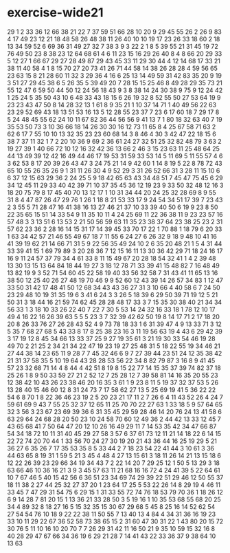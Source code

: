 # exercise-wide21
29
1
2
33
36
12
66
38
21
22
7
37
59
51
66
28
10
20
9
29
45
55
26
2
26
9
83
4
17
49
23
12
21
18
48
58
26
48
38
11
26
40
10
10
19
17
23
26
33
18
60
2
18
13
34
59
52
6
69
36
31
49
27
32
7
38
3
9
3
22
2
1
8
5
39
55
21
31
45
19
72
76
49
50
23
8
38
23
12
64
68
61
4
6
11
23
15
16
29
26
40
8
4
8
66
20
29
33
5
12
27
1
66
67
29
27
28
49
87
29
43
45
33
11
29
30
44
4
12
14
68
17
33
21
38
11
40
58
4
1
8
15
70
27
20
73
41
26
71
44
58
14
38
26
28
28
4
59
56
65
23
63
15
8
21
28
60
11
32
3
29
36
4
16
6
25
13
14
49
59
31
42
83
35
20
9
19
3
51
27
29
45
38
6
5
26
35
5
39
49
20
7
28
15
15
25
46
8
49
28
29
35
73
21
55
12
47
6
59
50
44
50
12
24
56
18
43
9
3
8
38
14
24
30
38
9
75
9
12
24
42
1
25
24
5
35
50
43
10
6
48
33
43
18
15
6
26
19
32
8
52
55
50
27
53
64
19
9
23
23
43
47
50
8
14
28
32
13
1
61
8
9
35
21
1
10
37
14
71
1
40
49
56
22
63
23
29
52
69
43
18
13
51
53
16
13
5
12
28
55
23
37
7
23
6
17
60
18
7
29
17
8
5
24
48
45
55
62
24
10
11
67
82
36
44
56
56
9
41
13
7
1
80
18
32
63
40
7
19
35
53
50
73
3
10
36
66
18
14
26
30
30
16
12
73
11
65
8
4
25
67
58
71
63
2
62
6
17
7
55
10
10
13
32
35
23
23
60
68
14
3
8
46
4
30
3
42
47
22
18
15
6
38
7
37
11
32
1
7
2
20
10
36
9
69
2
36
61
24
27
32
51
25
32
82
48
79
3
63
2
19
27
39
1
40
66
72
10
12
16
32
42
36
13
66
2
46
3
15
23
63
11
25
48
64
25
44
13
49
39
12
42
16
49
44
46
17
19
53
31
59
33
53
14
5
11
69
5
11
55
57
4
6
3
62
53
8
17
20
39
26
43
47
3
24
75
21
14
9
42
60
1
14
8
19
5
22
8
78
72
43
65
10
55
26
35
26
9
1
31
11
26
30
4
9
52
29
3
31
26
52
66
31
3
28
11
15
10
6
6
37
12
15
63
29
36
2
24
25
5
9
18
42
65
63
43
34
48
51
7
45
47
75
45
6
29
34
12
45
11
29
33
40
42
39
71
10
37
35
45
36
12
19
23
9
33
50
32
48
12
16
3
18
20
75
79
8
17
45
40
70
13
12
17
1
10
31
34
44
20
24
25
32
28
69
8
9
55
31
8
4
47
87
26
47
29
76
1
26
1
18
8
21
53
33
17
9
24
54
34
51
17
39
7
23
43
2
3
55
5
71
28
47
16
41
38
16
13
27
46
21
37
10
33
39
40
50
6
19
9
23
8
50
22
35
65
15
51
14
33
54
9
11
35
10
11
4
24
25
69
11
22
36
38
11
9
23
23
57
16
57
48
3
3
13
51
6
13
53
2
21
50
56
59
63
11
35
23
38
37
64
23
38
25
23
2
31
57
62
23
36
2
28
16
14
15
31
17
14
39
45
33
70
17
22
1
70
88
1
18
79
6
20
33
1
63
34
42
57
21
46
55
49
67
18
7
11
55
6
24
27
6
26
32
9
18
9
48
10
41
16
41
39
19
62
21
14
66
71
31
5
9
22
56
35
49
24
10
2
6
35
20
48
21
1
5
4
31
44
33
39
41
15
1
69
79
89
3
20
28
36
7
12
15
16
11
13
30
36
42
29
71
18
24
16
17
16
9
11
24
57
37
79
34
4
61
33
8
11
15
49
67
20
28
18
54
32
41
1
4
2
39
48
13
30
13
15
13
64
84
18
44
19
27
3
18
12
78
71
33
39
41
15
48
82
7
16
48
49
13
82
19
9
3
52
71
54
60
45
22
58
19
40
33
56
32
58
7
31
43
41
11
65
13
16
38
50
12
25
40
26
27
48
19
70
46
9
9
52
60
12
43
39
14
26
57
34
83
1
12
47
33
50
31
42
17
48
41
50
12
68
34
43
43
36
27
31
3
10
66
4
40
58
6
7
24
50
23
29
48
10
19
31
35
19
6
3
41
6
24
3
3
26
5
18
39
6
29
50
39
71
19
12
5
21
50
31
3
18
44
16
21
59
74
62
45
28
28
48
17
33
3
7
15
35
30
38
40
21
34
34
56
33
1
3
18
10
33
26
22
40
7
22
7
30
5
53
14
24
32
16
33
18
1
78
12
10
17
49
4
16
22
16
26
39
63
5
5
5
23
3
7
32
39
42
62
50
19
8
14
17
71
2
17
18
20
20
8
26
33
76
27
26
28
43
52
4
9
73
78
18
33
1
6
31
39
47
4
9
13
33
71
3
12
5
35
7
68
27
68
5
43
33
8
17
8
25
38
23
16
3
11
19
56
63
19
4
43
6
29
42
39
3
17
19
12
8
45
34
66
13
33
37
25
9
27
19
35
61
3
21
19
30
33
54
46
19
28
49
70
2
21
25
2
34
21
34
22
47
19
23
19
27
25
48
31
5
18
22
55
19
34
46
21
27
44
38
14
23
65
11
9
28
7
7
45
32
46
6
9
7
27
39
44
23
51
24
12
35
38
42
21
31
37
58
35
5
10
19
64
43
28
28
53
56
22
34
8
82
79
87
3
16
8
9
41
45
57
23
32
68
71
14
4
8
44
4
42
51
8
19
8
15
22
77
14
15
35
37
39
74
82
37
18
25
26
1
8
9
50
33
59
27
21
2
52
12
7
25
28
12
7
39
58
81
14
16
35
20
55
23
12
38
42
10
43
26
23
38
46
20
16
35
3
61
1
9
23
8
11
5
19
37
32
37
53
5
26
13
28
40
15
46
60
12
8
31
24
73
7
17
58
62
27
13
5
25
69
19
41
5
36
22
22
54
6
8
70
1
8
22
36
46
23
19
2
5
20
23
21
17
11
2
7
26
6
4
11
43
52
26
4
24
7
59
61
69
9
43
7
55
25
32
37
12
65
11
25
70
70
22
27
63
1
33
18
5
9
57
64
65
32
3
56
3
23
67
23
69
39
36
6
31
35
45
29
59
28
46
14
20
76
24
13
41
58
6
63
29
64
24
68
28
20
50
23
10
24
58
70
60
12
49
36
2
44
42
13
33
12
45
7
43
65
68
41
7
50
64
47
20
12
10
26
16
49
29
11
7
14
53
35
42
34
47
66
87
54
34
18
72
10
11
31
40
45
29
27
58
3
57
6
37
61
73
12
11
21
14
18
22
6
14
15
22
72
74
20
70
44
1
33
56
70
24
27
30
19
20
21
43
36
44
16
25
19
29
5
21
36
27
6
35
26
7
17
35
53
35
8
5
33
44
2
7
18
23
54
22
41
44
3
10
61
3
36
44
63
65
8
19
31
1
59
5
21
3
45
4
48
4
27
13
15
61
3
18
11
26
14
21
13
15
18
6
12
22
26
39
23
29
66
34
19
34
43
7
2
22
14
20
7
29
25
12
1
50
5
13
29
3
18
63
66
46
10
36
16
21
3
9
3
45
57
63
11
21
68
16
16
72
4
24
41
39
5
22
64
61
10
7
67
46
5
40
15
42
56
6
36
51
23
34
69
74
29
39
22
51
29
46
12
50
55
37
18
11
38
2
27
44
25
32
27
37
20
1
23
64
17
25
5
53
22
26
14
8
29
19
4
46
11
33
45
7
47
29
31
54
75
6
29
15
1
31
33
55
72
74
76
18
53
79
70
36
1
18
26
12
6
9
14
28
7
81
20
15
1
13
36
21
33
28
50
3
5
19
16
1
10
35
53
68
55
68
20
25
34
4
89
32
8
18
27
16
5
15
32
35
15
30
67
29
68
5
45
8
25
16
14
52
62
54
27
54
54
76
10
18
9
22
22
38
11
50
55
7
13
40
13
4
84
4
34
31
36
16
19
23
33
10
11
29
22
67
36
52
58
73
38
65
15
2
31
60
47
30
31
22
1
43
80
20
15
72
30
76
5
11
10
16
10
20
70
7
7
26
29
31
42
11
16
50
21
9
35
10
59
15
32
16
8
40
28
29
47
67
66
34
36
19
6
29
21
28
7
14
41
43
22
33
36
37
9
38
64
10
13
63

